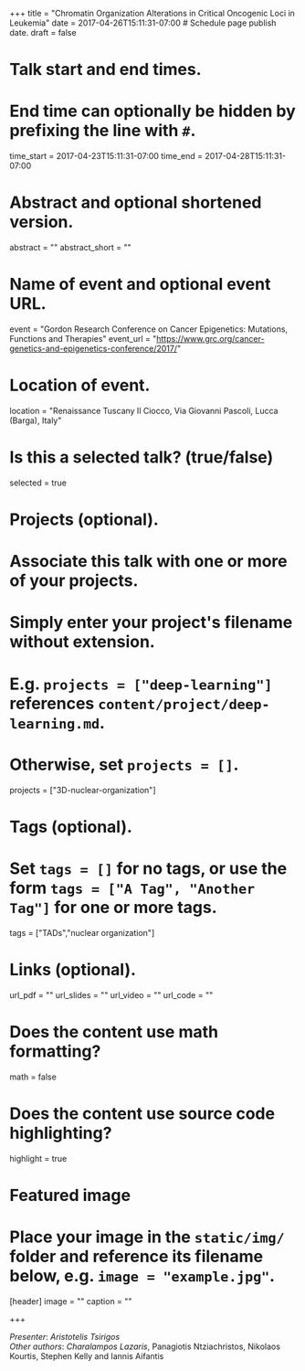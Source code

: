 +++
title = "Chromatin Organization Alterations in Critical Oncogenic Loci in Leukemia"
date = 2017-04-26T15:11:31-07:00  # Schedule page publish date.
draft = false

# Talk start and end times.
#   End time can optionally be hidden by prefixing the line with `#`.
time_start = 2017-04-23T15:11:31-07:00
time_end = 2017-04-28T15:11:31-07:00

# Abstract and optional shortened version.
abstract = ""
abstract_short = ""

# Name of event and optional event URL.
event = "Gordon Research Conference on Cancer Epigenetics: Mutations, Functions and Therapies"
event_url = "https://www.grc.org/cancer-genetics-and-epigenetics-conference/2017/"

# Location of event.
location = "Renaissance Tuscany Il Ciocco, Via Giovanni Pascoli, Lucca (Barga), Italy"

# Is this a selected talk? (true/false)
selected = true

# Projects (optional).
#   Associate this talk with one or more of your projects.
#   Simply enter your project's filename without extension.
#   E.g. `projects = ["deep-learning"]` references `content/project/deep-learning.md`.
#   Otherwise, set `projects = []`.
projects = ["3D-nuclear-organization"]

# Tags (optional).
#   Set `tags = []` for no tags, or use the form `tags = ["A Tag", "Another Tag"]` for one or more tags.
tags = ["TADs","nuclear organization"]

# Links (optional).
url_pdf = ""
url_slides = ""
url_video = ""
url_code = ""

# Does the content use math formatting?
math = false

# Does the content use source code highlighting?
highlight = true

# Featured image
# Place your image in the `static/img/` folder and reference its filename below, e.g. `image = "example.jpg"`.
[header]
image = ""
caption = ""

+++

*Presenter*: *Aristotelis Tsirigos*  
*Other authors*: *Charalampos Lazaris*, Panagiotis Ntziachristos, Nikolaos Kourtis, Stephen Kelly and Iannis Aifantis
